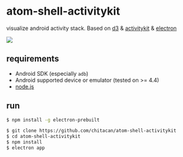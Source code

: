 # atom-shell-activitykit

visualize android activity stack. Based on [d3](http://d3js.org) & [activitykit](https://github.com/chitacan/activitykit) & [electron](https://github.com/atom/electron)

![](https://dl.dropbox.com/s/xgur0l5joiengp7/atom-shell-activitykit.gif)

## requirements

* Android SDK (especially `adb`)
* Android supported device or emulator (tested on >= 4.4)
* [node.js](https://nodejs.org/)

## run

```sh
$ npm install -g electron-prebuilt
```

```sh
$ git clone https://github.com/chitacan/atom-shell-activitykit
$ cd atom-shell-activitykit
$ npm install
$ electron app
```
